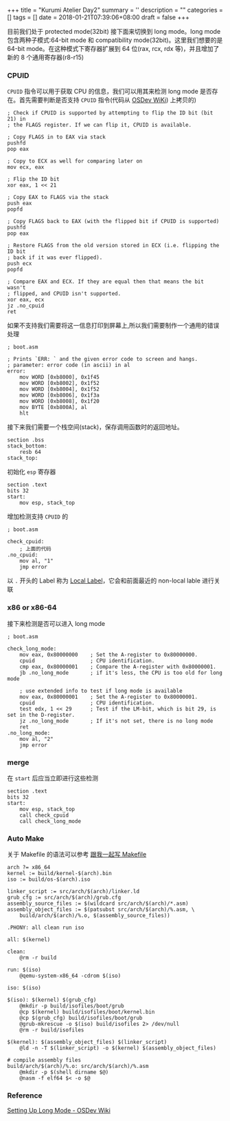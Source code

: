 
+++
title = "Kurumi Atelier Day2"
summary = ''
description = ""
categories = []
tags = []
date = 2018-01-21T07:39:06+08:00
draft = false
+++

目前我们处于 protected mode(32bit) 接下面来切换到 long mode。long mode 包含两种子模式:64-bit mode 和 compatibility mode(32bit)。这里我们想要的是 64-bit mode。在这种模式下寄存器扩展到 64 位(rax, rcx, rdx 等)，并且增加了新的 8 个通用寄存器(r8-r15)

### CPUID

`CPUID` 指令可以用于获取 CPU 的信息，我们可以用其来检测 long mode 是否存在。首先需要判断是否支持 `CPUID` 指令(代码从 [OSDev WiKi](http://wiki.osdev.org/Setting_Up_Long_Mode#x86_or_x86-64)) 上拷贝的)

```
; Check if CPUID is supported by attempting to flip the ID bit (bit 21) in
; the FLAGS register. If we can flip it, CPUID is available.

; Copy FLAGS in to EAX via stack
pushfd
pop eax

; Copy to ECX as well for comparing later on
mov ecx, eax

; Flip the ID bit
xor eax, 1 << 21

; Copy EAX to FLAGS via the stack
push eax
popfd

; Copy FLAGS back to EAX (with the flipped bit if CPUID is supported)
pushfd
pop eax

; Restore FLAGS from the old version stored in ECX (i.e. flipping the ID bit
; back if it was ever flipped).
push ecx
popfd

; Compare EAX and ECX. If they are equal then that means the bit wasn't
; flipped, and CPUID isn't supported.
xor eax, ecx
jz .no_cpuid
ret
```

如果不支持我们需要将这一信息打印到屏幕上,所以我们需要制作一个通用的错误处理

```
; boot.asm

; Prints `ERR: ` and the given error code to screen and hangs.
; parameter: error code (in ascii) in al
error:
    mov WORD [0xb8000], 0x1f45
    mov WORD [0xb8002], 0x1f52
    mov WORD [0xb8004], 0x1f52
    mov WORD [0xb8006], 0x1f3a
    mov WORD [0xb8008], 0x1f20
    mov BYTE [0xb800A], al
    hlt
```

接下来我们需要一个栈空间(stack)，保存调用函数时的返回地址。

```
section .bss
stack_bottom:
    resb 64
stack_top:
```

初始化 `esp` 寄存器

```
section .text
bits 32
start:
    mov esp, stack_top
```

增加检测支持 `CPUID` 的

```
; boot.asm

check_cpuid:
    ; 上面的代码
.no_cpuid:
    mov al, "1"
    jmp error
```

以 `.` 开头的 Label 称为 [Local Label](http://www.tortall.net/projects/yasm/manual/html/nasm-local-label.html)，它会和前面最近的 non-local lable 进行关联

### x86 or x86-64

接下来检测是否可以进入 long mode

```
; boot.asm

check_long_mode:
    mov eax, 0x80000000    ; Set the A-register to 0x80000000.
    cpuid                  ; CPU identification.
    cmp eax, 0x80000001    ; Compare the A-register with 0x80000001.
    jb .no_long_mode       ; if it's less, the CPU is too old for long mode

    ; use extended info to test if long mode is available
    mov eax, 0x80000001    ; Set the A-register to 0x80000001.
    cpuid                  ; CPU identification.
    test edx, 1 << 29      ; Test if the LM-bit, which is bit 29, is set in the D-register.
    jz .no_long_mode       ; If it's not set, there is no long mode
    ret
.no_long_mode:
    mov al, "2"
    jmp error
```

### merge

在 `start` 后应当立即进行这些检测

```
section .text
bits 32
start:
    mov esp, stack_top
    call check_cpuid
    call check_long_mode
```

### Auto Make

关于 Makefile 的语法可以参考 [跟我一起写 Makefile](http://wiki.ubuntu.org.cn/%E8%B7%9F%E6%88%91%E4%B8%80%E8%B5%B7%E5%86%99Makefile)

```
arch ?= x86_64
kernel := build/kernel-$(arch).bin
iso := build/os-$(arch).iso

linker_script := src/arch/$(arch)/linker.ld
grub_cfg := src/arch/$(arch)/grub.cfg
assembly_source_files := $(wildcard src/arch/$(arch)/*.asm)
assembly_object_files := $(patsubst src/arch/$(arch)/%.asm, \
    build/arch/$(arch)/%.o, $(assembly_source_files))

.PHONY: all clean run iso

all: $(kernel)

clean:
    @rm -r build

run: $(iso)
    @qemu-system-x86_64 -cdrom $(iso)

iso: $(iso)

$(iso): $(kernel) $(grub_cfg)
    @mkdir -p build/isofiles/boot/grub
    @cp $(kernel) build/isofiles/boot/kernel.bin
    @cp $(grub_cfg) build/isofiles/boot/grub
    @grub-mkrescue -o $(iso) build/isofiles 2> /dev/null
    @rm -r build/isofiles

$(kernel): $(assembly_object_files) $(linker_script)
    @ld -n -T $(linker_script) -o $(kernel) $(assembly_object_files)

# compile assembly files
build/arch/$(arch)/%.o: src/arch/$(arch)/%.asm
    @mkdir -p $(shell dirname $@)
    @nasm -f elf64 $< -o $@
```

### Reference
[Setting Up Long Mode - OSDev Wiki](http://wiki.osdev.org/Setting_Up_Long_Mode#x86_or_x86-64)

    